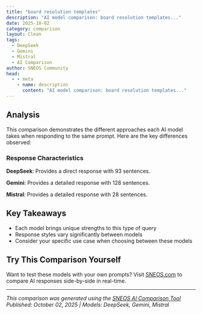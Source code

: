```yaml
---
title: "board resolution templates"
description: "AI model comparison: board resolution templates..."
date: 2025-10-02
category: comparison
layout: Clean
tags:
  - DeepSeek
  - Gemini
  - Mistral
  - AI Comparison
author: SNEOS Community
head:
  - - meta
    - name: description
      content: "AI model comparison: board resolution templates..."
---
```


<ChatComparison
  title="board resolution templates"
  prompt="board resolution templates"
  :responses='{
    "DeepSeek": "Of course. Here are comprehensive board resolution templates for a variety of common situations, along with explanations and best practices.\n\n### **Understanding Board Resolutions**\n\nA **Board Resolution** is a formal, legally-binding document that records a decision or action taken by a company\u0027s Board of Directors. It serves as proof that the board properly considered and approved a matter within its authority.\n\n**Key Components of a Resolution:**\n*   **Title:** Clearly states the purpose of the resolution.\n*   **Preamble/Whereas Clauses:** Provides the background, context, and reasons for the decision.\n*   **Resolved Clauses:** The core of the document, stating the specific action or decision being made.\n*   **Certification:** The date, location of the meeting, and signatures of the board members (typically the Chair and Secretary).\n\n---\n\n### **General Template (Fill-in-the-Blanks)**\n\nThis is a versatile template that can be adapted for many purposes.\n\n\u0060\u0060\u0060\n                            BOARD RESOLUTION\n\nResolution Title: [e.g., Resolution to Approve the Annual Budget]\n\nDate: [Date of Meeting]\nMeeting Type: [Regular, Special, or Unanimous Written Consent]\n\nWHEREAS, the Board of Directors of [Company Name] (the \u0022Company\u0022) has met on [Date of Meeting] to discuss [Brief description of the matter at hand]; and\n\nWHEREAS, the Board has reviewed and considered [Relevant documents, reports, or proposals]; and\n\nWHEREAS, the Board finds it in the best interests of the Company to take the following action;\n\nNOW, THEREFORE, BE IT RESOLVED, that the Board of Directors hereby:\n\n1.  [State the specific action to be taken clearly and precisely. Use action verbs like \u0022approves,\u0022 \u0022authorizes,\u0022 \u0022ratifies,\u0022 \u0022appoints,\u0022 etc.].\n    Example: ...hereby approves the Fiscal Year 2024 Operating Budget as presented by the Finance Committee.\n\n2.  [Include any secondary actions, such as authorizing an officer to execute documents].\n    Example: ...hereby authorizes the Chief Financial Officer to execute all necessary documents and take all necessary steps to implement this budget.\n\nFURTHER RESOLVED, that any prior actions taken by the officers of the Company consistent with the purpose and intent of these resolutions are hereby ratified and confirmed.\n\nCERTIFICATION\n\nI, [Secretary\u0027s Name], Secretary of [Company Name], hereby certify that the foregoing resolution was duly adopted by the Board of Directors at a meeting held on [Date of Meeting], at which a quorum was present and acting throughout.\n\n_______________________________\n[Secretary\u0027s Name], Secretary\n\n[Date]\n\n_______________________________\n[Chairperson\u0027s Name], Chairperson\n\n[Date]\n\u0060\u0060\u0060\n\n---\n\n### **Specific Use-Case Templates**\n\nHere are tailored templates for common scenarios.\n\n#### **1. Appointment of Officer**\n\n\u0060\u0060\u0060\n                            BOARD RESOLUTION\n\nResolution Title: Resolution Appointing [New Officer\u0027s Name] as [Title]\n\nDate: [Date of Meeting]\n\nWHEREAS, the Board of Directors of [Company Name] has determined that it is in the best interest of the Company to appoint a new [Title]; and\n\nWHEREAS, [New Officer\u0027s Name] has the necessary qualifications and experience to serve in this capacity;\n\nNOW, THEREFORE, BE IT RESOLVED, that the Board of Directors hereby:\n\n1.  Appoints [New Officer\u0027s Name] as the [Title] of [Company Name], effective [Start Date].\n\n2.  Authorizes the [Title] to perform all duties and responsibilities customary to the office, subject to the direction of the Board of Directors.\n\n3.  Sets the initial compensation for this position at [Salary/Compensation Details].\n\nCERTIFICATION\n\nI, [Secretary\u0027s Name], Secretary of [Company Name], hereby certify that the foregoing resolution was duly adopted by the Board of Directors.\n\n_______________________________\n[Secretary\u0027s Name], Secretary\n\n[Date]\n\u0060\u0060\u0060\n\n#### **2. Approval of a Major Contract or Loan**\n\n\u0060\u0060\u0060\n                            BOARD RESOLUTION\n\nResolution Title: Resolution to Authorize Execution of Contract with [Vendor Name]\n\nDate: [Date of Meeting]\n\nWHEREAS, the Company has an opportunity to enter into a [Description of Contract, e.g., \u0022Software Licensing Agreement\u0022] with [Vendor Name] (the \u0022Contract\u0022); and\n\nWHEREAS, the Board has reviewed the terms and conditions of the proposed Contract and believes it to be in the Company\u0027s best interests;\n\nNOW, THEREFORE, BE IT RESOLVED, that the Board of Directors hereby:\n\n1.  Approves the form and substance of the Contract with [Vendor Name], attached hereto as Exhibit A.\n\n2.  Authorizes and directs the [CEO/President], or their designee, to execute and deliver the Contract on behalf of the Company.\n\n3.  Authorizes the officers of the Company to take any and all actions necessary to carry out the intent of this resolution.\n\nCERTIFICATION\n\nI, [Secretary\u0027s Name], Secretary of [Company Name], hereby certify that the foregoing resolution was duly adopted.\n\n_______________________________\n[Secretary\u0027s Name], Secretary\n\n[Date]\n\u0060\u0060\u0060\n\n#### **3. Declaration of Dividends**\n\n\u0060\u0060\u0060\n                            BOARD RESOLUTION\n\nResolution Title: Resolution Declaring a Cash Dividend\n\nDate: [Date of Meeting]\n\nWHEREAS, the Company has sufficient retained earnings and cash flow to declare a dividend to its shareholders;\n\nNOW, THEREFORE, BE IT RESOLVED, that the Board of Directors hereby:\n\n1.  Declares a cash dividend of [$X.XX] per share on the outstanding common stock of the Company.\n\n2.  Sets the record date for determining shareholders entitled to receive the dividend as [Record Date].\n\n3.  Sets the payment date for such dividend as [Payment Date].\n\n4.  Directs the Treasurer to take all necessary steps to ensure the payment of the dividend on the specified date.\n\nCERTIFICATION\n\nI, [Secretary\u0027s Name], Secretary of [Company Name], hereby certify that the foregoing resolution was duly adopted.\n\n_______________________________\n[Secretary\u0027s Name], Secretary\n\n[Date]\n\u0060\u0060\u0060\n\n#### **4. Authorization to Open a Bank Account**\n\n\u0060\u0060\u0060\n                            BOARD RESOLUTION\n\nResolution Title: Resolution to Open Bank Account with [Bank Name]\n\nDate: [Date of Meeting]\n\nWHEREAS, the Company requires a new banking relationship/a new account for operational purposes;\n\nNOW, THEREFORE, BE IT RESOLVED, that the Board of Directors hereby:\n\n1.  Authorizes the opening of a [Type of Account, e.g., \u0022Business Checking Account\u0022] with [Bank Name] at its [Branch Address] branch.\n\n2.  Designates the following individuals as authorized signers on the account, requiring [e.g., \u0022any one signature\u0022] for transactions:\n    - [Name of Authorized Signer 1, Title]\n    - [Name of Authorized Signer 2, Title]\n\n3.  Authorizes the designated officers to execute all necessary signature cards, agreements, and documents required by the bank to establish and maintain the account.\n\nCERTIFICATION\n\nI, [Secretary\u0027s Name], Secretary of [Company Name], hereby certify that the foregoing resolution was duly adopted.\n\n_______________________________\n[Secretary\u0027s Name], Secretary\n\n[Date]\n\u0060\u0060\u0060\n\n---\n\n### **Best Practices for Drafting and Using Resolutions**\n\n1.  **Be Specific and Clear:** Avoid ambiguous language. The resolution should leave no room for misinterpretation about what was decided.\n2.  **Use \u0022Whereas\u0022 Clauses Wisely:** These provide the legal and business justification for the decision. They are important for the corporate record, especially if the decision is ever challenged.\n3.  **Number the \u0022Resolved\u0022 Clauses:** This makes the resolution easy to read and reference.\n4.  **Attach Supporting Documents:** If the resolution approves a contract, budget, or policy, attach it as an exhibit and reference it in the resolution (e.g., \u0022...as attached hereto as Exhibit A\u0022).\n5.  **Formal Adoption:** Resolutions must be adopted at a properly convened meeting where a quorum is present, or via a Unanimous Written Consent (UWC) signed by all directors.\n6.  **Maintain Corporate Records:** Keep all signed resolutions in the corporate minute book. They are critical for maintaining the corporate veil and demonstrating good governance.\n7.  **Seek Legal Counsel:** For complex, high-stakes, or unusual matters (e.g., mergers, acquisitions, issuing stock), always consult with a qualified corporate attorney.\n\nBy using these templates as a starting point, you can ensure your board\u0027s decisions are documented professionally and legally.",
    "Gemini": "Okay, let\u0027s break down board resolution templates.  I\u0027ll give you a general structure, key components, and then some examples tailored to common scenarios.\n\n**Understanding Board Resolutions**\n\nA board resolution is a formal written record of a decision made by a company\u0027s board of directors.  It serves as official documentation of the board\u0027s actions and provides a clear, legally binding statement of the decision.  It\u0027s crucial for compliance, transparency, and accountability.\n\n**General Structure of a Board Resolution Template**\n\nHere\u0027s a basic template you can adapt:\n\n\u0060\u0060\u0060\n**[Company Name]**\n\n**Board of Directors Meeting**\n\n**Resolution Number:** [Resolution Number - e.g., 2023-10-27-01]\n\n**Date:** [Date of the Meeting - e.g., October 27, 2023]\n\n**Subject:** [Brief, descriptive subject of the resolution - e.g., Approval of Q3 Financial Statements]\n\n**WHEREAS,** [Recital 1 -  State the background or reason for the resolution.  Provide context.]\n\n**WHEREAS,** [Recital 2 -  Add another recital if necessary. Can have multiple \u0022WHEREAS\u0022 clauses.]\n\n**WHEREAS,** [Recital 3 - Add another recital if necessary.]\n\n**NOW, THEREFORE, BE IT RESOLVED, THAT:**\n\n1.  [Clearly state the action being approved. Be specific and unambiguous. Use action verbs.]\n2.  [Include any specific details, conditions, or limitations related to the action.]\n3.  [If applicable, specify who is responsible for carrying out the resolution.]\n4.  [Add additional clauses as needed to cover all aspects of the decision.]\n\n**FURTHER RESOLVED, THAT:** [Optional -  Use this to add further related actions or clarifications.]\n\n**Certification**\n\nI, [Name of Secretary], Secretary of [Company Name], hereby certify that the foregoing is a true and correct copy of a resolution duly adopted at a meeting of the Board of Directors of said corporation, duly called and held on [Date of Meeting], at which a quorum was present and acting throughout.\n\n____________________________\n[Name of Secretary]\n\nSecretary, [Company Name]\n\n**Approval:**\n\n____________________________\n[Name of Chairman/Presiding Officer]\n\nChairman/Presiding Officer\n\u0060\u0060\u0060\n\n**Key Components Explained:**\n\n*   **Company Name:**  The full legal name of the company.\n*   **Board of Directors Meeting:** Clearly indicates the document\u0027s purpose.\n*   **Resolution Number:** A unique identifier for tracking purposes.  Use a consistent numbering system.\n*   **Date:** The date the resolution was passed.  The meeting date is critical.\n*   **Subject:** A concise description of what the resolution addresses.\n*   **WHEREAS Clauses (Recitals):**\n    *   These are the \u0022whereas\u0022 clauses. They provide the background information, justification, and rationale for the resolution.  They set the stage and explain why the board is taking this action.\n    *   Use factual statements.\n    *   Explain the need for the resolution.\n    *   Refer to relevant documents or information.\n*   **RESOLVED, THAT Clauses (The Action):**\n    *   This is the core of the resolution.  It clearly and precisely states the action the board is approving.\n    *   Use strong action verbs (e.g., approve, authorize, ratify, adopt, appoint, direct).\n    *   Be specific. Avoid vague language.\n    *   Include all necessary details (e.g., dollar amounts, names, dates, specific terms).\n    *   Break down complex actions into multiple numbered clauses for clarity.\n*   **FURTHER RESOLVED, THAT Clauses (Additional Actions/Clarifications):**\n    *   Use this section for any related actions, delegations of authority, or clarifications that stem from the main resolution.\n*   **Certification:**\n    *   This section is signed by the company secretary (or another authorized officer) to verify the accuracy and authenticity of the resolution.\n    *   It confirms that the resolution was properly adopted at a valid board meeting with a quorum present.\n*   **Approval:**\n     * This section is signed by the Chairman or Presiding Officer.\n\n**Important Considerations:**\n\n*   **Quorum:** Ensure a quorum of directors was present at the meeting when the resolution was adopted.  The certification confirms this.\n*   **Voting:** While not always explicitly stated in the resolution itself, the minutes of the meeting should record the voting results (e.g., unanimous approval, votes for, votes against, abstentions).\n*   **Legal Review:** For significant or complex matters, have the resolution reviewed by legal counsel *before* it\u0027s adopted.\n*   **Record Keeping:**  Store all board resolutions securely and systematically.  They are important legal documents.\n*   **State Law:**  Be aware of any specific requirements for board resolutions under the laws of your state of incorporation.\n\n**Examples of Board Resolution Templates (Tailored to Specific Scenarios):**\n\n**1. Approval of Financial Statements:**\n\n\u0060\u0060\u0060\n**[Company Name]**\n\n**Board of Directors Meeting**\n\n**Resolution Number:** 2023-10-27-02\n\n**Date:** October 27, 2023\n\n**Subject:** Approval of Q3 2023 Financial Statements\n\n**WHEREAS,** the management of [Company Name] has prepared the financial statements for the quarter ended September 30, 2023; and\n\n**WHEREAS,** these financial statements have been reviewed by the Audit Committee of the Board; and\n\n**WHEREAS,** the Audit Committee has recommended that the Board approve the financial statements;\n\n**NOW, THEREFORE, BE IT RESOLVED, THAT:**\n\n1.  The Board of Directors hereby approves the financial statements of [Company Name] for the quarter ended September 30, 2023, as presented to the Board.\n2.  The Chief Financial Officer is authorized to file these financial statements as required by applicable laws and regulations.\n\n**FURTHER RESOLVED, THAT:** The minutes of this meeting shall reflect the Board\u0027s discussion and approval of these financial statements.\n\n**Certification**\n\nI, [Name of Secretary], Secretary of [Company Name], hereby certify that the foregoing is a true and correct copy of a resolution duly adopted at a meeting of the Board of Directors of said corporation, duly called and held on October 27, 2023, at which a quorum was present and acting throughout.\n\n____________________________\n[Name of Secretary]\n\nSecretary, [Company Name]\n\n**Approval:**\n\n____________________________\n[Name of Chairman/Presiding Officer]\n\nChairman/Presiding Officer\n\u0060\u0060\u0060\n\n**2. Appointment of a New Officer:**\n\n\u0060\u0060\u0060\n**[Company Name]**\n\n**Board of Directors Meeting**\n\n**Resolution Number:** 2023-10-27-03\n\n**Date:** October 27, 2023\n\n**Subject:** Appointment of Chief Marketing Officer\n\n**WHEREAS,** the position of Chief Marketing Officer is currently vacant; and\n\n**WHEREAS,** the Board has interviewed and considered several candidates for this position; and\n\n**WHEREAS,** the Board believes that [Name of Candidate] possesses the necessary qualifications and experience to serve as Chief Marketing Officer;\n\n**NOW, THEREFORE, BE IT RESOLVED, THAT:**\n\n1.  [Name of Candidate] is hereby appointed as Chief Marketing Officer of [Company Name], effective [Date].\n2.  The Chief Executive Officer is authorized to negotiate and execute an employment agreement with [Name of Candidate] on terms and conditions acceptable to the CEO.\n3.  The compensation and benefits for [Name of Candidate] shall be as outlined in the employment agreement approved by the CEO.\n\n**FURTHER RESOLVED, THAT:**  The Secretary of the Company is authorized to update the company\u0027s records to reflect this appointment.\n\n**Certification**\n\nI, [Name of Secretary], Secretary of [Company Name], hereby certify that the foregoing is a true and correct copy of a resolution duly adopted at a meeting of the Board of Directors of said corporation, duly called and held on October 27, 2023, at which a quorum was present and acting throughout.\n\n____________________________\n[Name of Secretary]\n\nSecretary, [Company Name]\n\n**Approval:**\n\n____________________________\n[Name of Chairman/Presiding Officer]\n\nChairman/Presiding Officer\n\u0060\u0060\u0060\n\n**3. Approval of a Loan:**\n\n\u0060\u0060\u0060\n**[Company Name]**\n\n**Board of Directors Meeting**\n\n**Resolution Number:** 2023-10-27-04\n\n**Date:** October 27, 2023\n\n**Subject:** Approval of Loan from [Lender Name]\n\n**WHEREAS,** the Company requires additional funding for [Purpose of Loan - e.g., expansion of operations, working capital]; and\n\n**WHEREAS,** the Company has received a loan offer from [Lender Name] for $[Amount] with terms as outlined in the Loan Agreement; and\n\n**WHEREAS,** the Board has reviewed the terms and conditions of the Loan Agreement and believes that it is in the best interest of the Company to accept the loan;\n\n**NOW, THEREFORE, BE IT RESOLVED, THAT:**\n\n1.  The Board of Directors hereby approves the Loan Agreement with [Lender Name] for $[Amount], with the terms and conditions as presented to the Board.\n2.  The [Title of Officer - e.g., Chief Executive Officer, Chief Financial Officer] is authorized to execute the Loan Agreement and any related documents on behalf of the Company.\n3. The [Title of Officer - e.g., Chief Executive Officer, Chief Financial Officer] is authorized to take all such actions to comply with the Loan Agreement.\n\n**FURTHER RESOLVED, THAT:**  The Secretary of the Company is authorized to maintain a copy of the Loan Agreement in the Company\u0027s records.\n\n**Certification**\n\nI, [Name of Secretary], Secretary of [Company Name], hereby certify that the foregoing is a true and correct copy of a resolution duly adopted at a meeting of the Board of Directors of said corporation, duly called and held on October 27, 2023, at which a quorum was present and acting throughout.\n\n____________________________\n[Name of Secretary]\n\nSecretary, [Company Name]\n\n**Approval:**\n\n____________________________\n[Name of Chairman/Presiding Officer]\n\nChairman/Presiding Officer\n\u0060\u0060\u0060\n\n**4. Amendment to Bylaws:**\n\n\u0060\u0060\u0060\n**[Company Name]**\n\n**Board of Directors Meeting**\n\n**Resolution Number:** 2023-10-27-05\n\n**Date:** October 27, 2023\n\n**Subject:** Amendment to Company Bylaws\n\n**WHEREAS,** it is necessary to amend the bylaws of the Company to [State reason for amendment - e.g., update procedures for board meetings, reflect changes in state law]; and\n\n**WHEREAS,** the proposed amendment to the bylaws has been reviewed by the Board of Directors;\n\n**NOW, THEREFORE, BE IT RESOLVED, THAT:**\n\n1.  The Board of Directors hereby approves the amendment to the Company\u0027s bylaws as set forth in Exhibit A attached hereto.\n2.  The amended bylaws shall be effective immediately upon adoption of this resolution.\n3.  The Secretary of the Company is directed to update the official copy of the Company\u0027s bylaws to reflect the amendment.\n\n**Certification**\n\nI, [Name of Secretary], Secretary of [Company Name], hereby certify that the foregoing is a true and correct copy of a resolution duly adopted at a meeting of the Board of Directors of said corporation, duly called and held on October 27, 2023, at which a quorum was present and acting throughout.\n\n____________________________\n[Name of Secretary]\n\nSecretary, [Company Name]\n\n**Approval:**\n\n____________________________\n[Name of Chairman/Presiding Officer]\n\nChairman/Presiding Officer\n\u0060\u0060\u0060\n\n**5. Approval of a Merger or Acquisition:**\n\n(This is a complex one, so the template is more general.  Legal counsel is *essential*.)\n\n\u0060\u0060\u0060\n**[Company Name]**\n\n**Board of Directors Meeting**\n\n**Resolution Number:** 2023-10-27-06\n\n**Date:** October 27, 2023\n\n**Subject:** Approval of Agreement and Plan of Merger with [Acquiring Company Name]\n\n**WHEREAS,** the Company has negotiated an Agreement and Plan of Merger (the \u0022Merger Agreement\u0022) with [Acquiring Company Name], dated as of [Date], providing for the merger of the Company with [Acquiring Company Name]; and\n\n**WHEREAS,** the Board of Directors has reviewed the Merger Agreement and believes that the merger is in the best interests of the Company and its shareholders; and\n\n**WHEREAS,** [State any other relevant facts or considerations];\n\n**NOW, THEREFORE, BE IT RESOLVED, THAT:**\n\n1.  The Board of Directors hereby approves the Merger Agreement in substantially the form presented to the Board, and the execution, delivery, and performance of the Merger Agreement and the transactions contemplated thereby are hereby authorized.\n2.  The [Title of Officer - e.g., Chief Executive Officer] is authorized and directed to execute and deliver the Merger Agreement on behalf of the Company.\n3.  The officers of the Company are authorized and directed to take all such further action as they deem necessary or advisable to carry out the purposes and intent of this resolution and the Merger Agreement.\n4.  [Include a clause regarding shareholder approval if required].\n\n**Certification**\n\nI, [Name of Secretary], Secretary of [Company Name], hereby certify that the foregoing is a true and correct copy of a resolution duly adopted at a meeting of the Board of Directors of said corporation, duly called and held on October 27, 2023, at which a quorum was present and acting throughout.\n\n____________________________\n[Name of Secretary]\n\nSecretary, [Company Name]\n\n**Approval:**\n\n____________________________\n[Name of Chairman/Presiding Officer]\n\nChairman/Presiding Officer\n\u0060\u0060\u0060\n\n**Key Takeaways for Using These Templates:**\n\n*   **Adapt, Don\u0027t Just Copy:**  These are templates. You *must* tailor them to the specific facts and circumstances of your situation.\n*   **Be Specific:**  The more detail you include, the less room there is for ambiguity or later disputes.\n*   **Consult Legal Counsel:**  For significant decisions, always have a lawyer review the resolution *before* it\u0027s adopted.\n*   **Maintain Accurate Records:** Keep all resolutions and related documents organized and accessible.\n*   **Consistency:**  Use a consistent format and numbering system for all resolutions.\n\nBy following these guidelines and using these templates as a starting point, you can create effective and legally sound board resolutions for your company. Good luck!\n",
    "Mistral": "Board resolution templates are useful for documenting formal decisions made by a company\u0027s board of directors. These resolutions can cover a wide range of topics, from approving financial transactions to appointing new officers. Below are some common templates for various types of board resolutions:\n\n### 1. General Board Resolution Template\n\n**[Company Name]**\n**Board Resolution**\n**Date: [Date]**\n\n**RESOLVED,** that the Board of Directors of [Company Name] hereby approves the following:\n\n1. **[Description of the Resolution]**\n\n**FURTHER RESOLVED,** that this resolution shall be effective as of [Effective Date].\n\n**IN WITNESS WHEREOF,** the undersigned, being all the directors of [Company Name], have executed this resolution as of the date first above written.\n\n**[Director\u0027s Name]**\n**[Director\u0027s Title]**\n\n**[Director\u0027s Name]**\n**[Director\u0027s Title]**\n\n### 2. Approval of Financial Transaction\n\n**[Company Name]**\n**Board Resolution**\n**Date: [Date]**\n\n**RESOLVED,** that the Board of Directors of [Company Name] hereby approves the financial transaction described as follows:\n\n1. **[Description of the Financial Transaction]**\n\n**FURTHER RESOLVED,** that the officers of the company are authorized and directed to take all actions necessary to implement this resolution.\n\n**IN WITNESS WHEREOF,** the undersigned, being all the directors of [Company Name], have executed this resolution as of the date first above written.\n\n**[Director\u0027s Name]**\n**[Director\u0027s Title]**\n\n**[Director\u0027s Name]**\n**[Director\u0027s Title]**\n\n### 3. Appointment of New Officer\n\n**[Company Name]**\n**Board Resolution**\n**Date: [Date]**\n\n**RESOLVED,** that the Board of Directors of [Company Name] hereby appoints [New Officer\u0027s Name] to the position of [Position Title], effective as of [Effective Date].\n\n**FURTHER RESOLVED,** that [New Officer\u0027s Name] shall have all the powers and duties customarily associated with the position of [Position Title], and shall serve at the pleasure of the Board of Directors.\n\n**IN WITNESS WHEREOF,** the undersigned, being all the directors of [Company Name], have executed this resolution as of the date first above written.\n\n**[Director\u0027s Name]**\n**[Director\u0027s Title]**\n\n**[Director\u0027s Name]**\n**[Director\u0027s Title]**\n\n### 4. Approval of Loan\n\n**[Company Name]**\n**Board Resolution**\n**Date: [Date]**\n\n**RESOLVED,** that the Board of Directors of [Company Name] hereby approves the borrowing of [Amount] from [Lender\u0027s Name], on the terms and conditions set forth in the loan agreement dated [Date].\n\n**FURTHER RESOLVED,** that the officers of the company are authorized and directed to execute all necessary documents and take all actions necessary to implement this resolution.\n\n**IN WITNESS WHEREOF,** the undersigned, being all the directors of [Company Name], have executed this resolution as of the date first above written.\n\n**[Director\u0027s Name]**\n**[Director\u0027s Title]**\n\n**[Director\u0027s Name]**\n**[Director\u0027s Title]**\n\n### 5. Approval of Contract\n\n**[Company Name]**\n**Board Resolution**\n**Date: [Date]**\n\n**RESOLVED,** that the Board of Directors of [Company Name] hereby approves the contract with [Contracting Party\u0027s Name], on the terms and conditions set forth in the contract dated [Date].\n\n**FURTHER RESOLVED,** that the officers of the company are authorized and directed to execute all necessary documents and take all actions necessary to implement this resolution.\n\n**IN WITNESS WHEREOF,** the undersigned, being all the directors of [Company Name], have executed this resolution as of the date first above written.\n\n**[Director\u0027s Name]**\n**[Director\u0027s Title]**\n\n**[Director\u0027s Name]**\n**[Director\u0027s Title]**\n\n### 6. Approval of Annual Budget\n\n**[Company Name]**\n**Board Resolution**\n**Date: [Date]**\n\n**RESOLVED,** that the Board of Directors of [Company Name] hereby approves the annual budget for the fiscal year ending [End Date], as presented to the Board on [Date].\n\n**FURTHER RESOLVED,** that the officers of the company are authorized and directed to take all actions necessary to implement this resolution.\n\n**IN WITNESS WHEREOF,** the undersigned, being all the directors of [Company Name], have executed this resolution as of the date first above written.\n\n**[Director\u0027s Name]**\n**[Director\u0027s Title]**\n\n**[Director\u0027s Name]**\n**[Director\u0027s Title]**\n\nThese templates can be customized to fit the specific needs and circumstances of your company. Always consult with legal counsel to ensure compliance with all applicable laws and regulations."
  }'
  published-date="01:33"
/>

## Analysis

This comparison demonstrates the different approaches each AI model takes when responding to the same prompt. Here are the key differences observed:

### Response Characteristics

**DeepSeek**: Provides a direct response with 93 sentences. 

**Gemini**: Provides a detailed response with 128 sentences. 

**Mistral**: Provides a detailed response with 28 sentences. 

## Key Takeaways

- Each model brings unique strengths to this type of query
- Response styles vary significantly between models
- Consider your specific use case when choosing between these models

## Try This Comparison Yourself

Want to test these models with your own prompts? Visit [SNEOS.com](https://sneos.com) to compare AI responses side-by-side in real-time.

---

*This comparison was generated using the [SNEOS AI Comparison Tool](https://sneos.com)*
*Published: October 02, 2025 | Models: DeepSeek, Gemini, Mistral*

